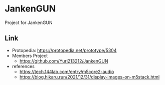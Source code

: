 # JankenGUN

Project for JankenGUN

## Link

- Protopedia: <https://protopedia.net/prototype/5304>
- Members Project
  - <https://github.com/Yuri213212/JankenGUN>
- references
  - <https://tech.144lab.com/entry/m5core2-audio>
  - <https://blog.hikaru.run/2021/12/31/display-images-on-m5stack.html>
